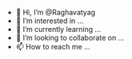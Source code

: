 - 👋 Hi, I’m @Raghavatyag
- 👀 I’m interested in ...
- 🌱 I’m currently learning ...
- 💞️ I’m looking to collaborate on ...
- 📫 How to reach me ...

<!---
Raghavatyag/Raghavatyag is a ✨ special ✨ repository because its `README.md` (this file) appears on your GitHub profile.
You can click the Preview link to take a look at your changes.
--->
